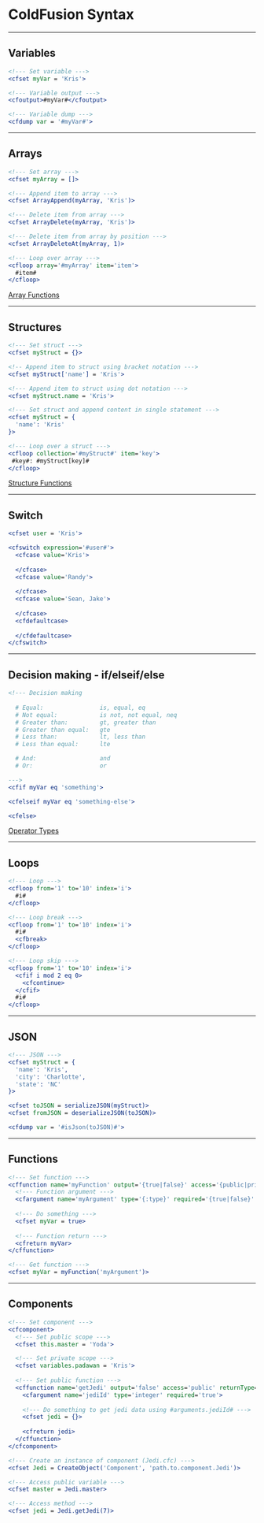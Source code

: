 # ColdFusion Syntax
---

## Variables
```coldfusion
<!--- Set variable --->
<cfset myVar = 'Kris'>

<!--- Variable output --->
<cfoutput>#myVar#</cfoutput>

<!--- Variable dump --->
<cfdump var = '#myVar#'>
```

---

## Arrays
```coldfusion
<!--- Set array --->
<cfset myArray = []>

<!--- Append item to array --->
<cfset ArrayAppend(myArray, 'Kris')>

<!--- Delete item from array --->
<cfset ArrayDelete(myArray, 'Kris')>

<!--- Delete item from array by position --->
<cfset ArrayDeleteAt(myArray, 1)>

<!--- Loop over array --->
<cfloop array='#myArray' item='item'>
  #item#
</cfloop>
```
[Array Functions](http://help.adobe.com/en_US/ColdFusion/9.0/Developing/WSc3ff6d0ea77859461172e0811cbec09f0b-8000.html)

---

## Structures
```coldfusion
<!--- Set struct --->
<cfset myStruct = {}>

<!-- Append item to struct using bracket notation --->
<cfset myStruct['name'] = 'Kris'>

<!--- Append item to struct using dot notation --->
<cfset myStruct.name = 'Kris'>

<!--- Set struct and append content in single statement --->
<cfset myStruct = {
  'name': 'Kris'
}>

<!--- Loop over a struct --->
<cfloop collection='#myStruct#' item='key'>
 #key#: #myStruct[key]#
</cfloop>
```
[Structure Functions](http://help.adobe.com/en_US/ColdFusion/9.0/Developing/WSc3ff6d0ea77859461172e0811cbec22c24-6210.html)

---

## Switch
```coldfusion
<cfset user = 'Kris'>

<cfswitch expression='#user#'>
  <cfcase value='Kris'>
  
  </cfcase>
  <cfcase value='Randy'>
  
  </cfcase>
  <cfcase value='Sean, Jake'>
  
  </cfcase>
  <cfdefaultcase>
  
  </cfdefaultcase>
</cfswitch>
```

---

## Decision making - if/elseif/else
```coldfusion
<!--- Decision making
  
  # Equal:                is, equal, eq
  # Not equal:            is not, not equal, neq
  # Greater than:         gt, greater than
  # Greater than equal:   gte
  # Less than:            lt, less than
  # Less than equal:      lte

  # And:                  and
  # Or:                   or

--->
<cfif myVar eq 'something'>

<cfelseif myVar eq 'something-else'>

<cfelse>
```
[Operator Types](http://help.adobe.com/en_US/ColdFusion/9.0/Developing/WSc3ff6d0ea77859461172e0811cbec09d55-7ffc.html)

---

## Loops
```coldfusion
<!--- Loop --->
<cfloop from='1' to='10' index='i'>
  #i#
</cfloop>

<!--- Loop break --->
<cfloop from='1' to='10' index='i'>
  #i#
  <cfbreak>
</cfloop>

<!--- Loop skip --->
<cfloop from='1' to='10' index='i'>
  <cfif i mod 2 eq 0>
    <cfcontinue>
  </cfif>
  #i#
</cfloop>
```

---

## JSON
```coldfusion
<!--- JSON --->
<cfset myStruct = {
  'name': 'Kris',
  'city': 'Charlotte',
  'state': 'NC'
}>

<cfset toJSON = serializeJSON(myStruct)>
<cfset fromJSON = deserializeJSON(toJSON)>

<cfdump var = '#isJson(toJSON)#'>
```

---

## Functions
```coldfusion
<!--- Set function --->
<cffunction name='myFunction' output='{true|false}' access='{public|private|remote}' returnType='{void|:type}'>
  <!--- Function argument --->
  <cfargument name='myArgument' type='{:type}' required='{true|false}' default='{:default}'>
  
  <!--- Do something --->
  <cfset myVar = true>
  
  <!--- Function return --->
  <cfreturn myVar>
</cffunction>

<!--- Get function --->
<cfset myVar = myFunction('myArgument')>
```

---

## Components
```coldfusion
<!--- Set component --->
<cfcomponent>
  <!--- Set public scope --->
  <cfset this.master = 'Yoda'>

  <!--- Set private scope --->
  <cfset variables.padawan = 'Kris'>
  
  <!--- Set public function --->
  <cffunction name='getJedi' output='false' access='public' returnType='struct'>
    <cfargument name='jediId' type='integer' required='true'>
    
    <!--- Do something to get jedi data using #arguments.jediId# --->
    <cfset jedi = {}>
    
    <cfreturn jedi>
  </cffunction>
</cfcomponent>

<!--- Create an instance of component (Jedi.cfc) --->
<cfset Jedi = CreateObject('Component', 'path.to.component.Jedi')>

<!--- Access public variable --->
<cfset master = Jedi.master>

<!--- Access method --->
<cfset jedi = Jedi.getJedi(7)>

```
